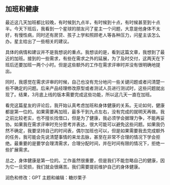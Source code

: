 ## 加班和健康
最近这几天加班都比较晚，有时候到九点半，有时候到十点，有时候甚至到十点半。今天下班后，我看到一个星球的朋友问了星主一个问题，大意是他身体不太好，有慢性病，同时还有房贷、孩子上学和照顾老人等各种压力，问星主该怎么办。星主给出了一些相关的建议。

具体的病情和建议并不是我想说的重点。我想谈的是，看到这篇文章，我想到了最近的加班。接到的一些需求，有些在需求之外的延展，为了及时交付，这两天在下班后还要加班一两个小时。但是这些额外的工作在需求评审时并没有很明确地提出。

同时，我感觉在需求评审的时候，自己也没有充分地问一些关键问题或者问清楚一些不确定的问题。后来产品经理修改原型或者测试人员进行测试时，这些问题就出现了。结果，3月底上线的版本需要完成这些功能，所以这几天一直在加班。

看完这篇星友的评论后，我开始认真考虑加班和身体健康的关系。无论如何，健康都是第一位的。如果需要再加班，最多干到九点左右，没有完成的就明天再做。我之前比较老实，也不擅长找借口，但是为了健康，我必须学会据理力争，不能再妥协。如果我在需求评审时充分思考并表达，很大可能可以避免这些问题。如果我仍然不确定，我要坚持自己的时间表，偶尔加班也可以，但是如果需要我去完成额外的任务，我可能会先说清楚事情的来龙去脉，甚至在非常不合理的情况下学会拒绝。最重要的是要学会理清需求，合理分配时间，并在时间有限的情况下，拒绝一些扩展需求。

总之，身体健康是第一位的。工作虽然很重要，但是我们不能忽略自己的健康，因为它一旦受损，我们就会很痛苦。我们需要提前维护自己的身体健康。

润色和修改：GPT
主题和编辑：糖炒栗子
